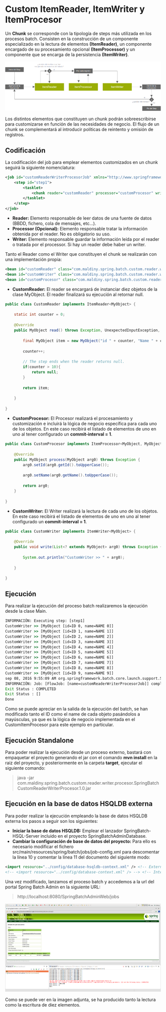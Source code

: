 # Custom ItemReader, ItemWriter y ItemProcesor

Un **Chunk** se corresponde con la tipología de steps más utilizada en los procesos batch. Consisten en la construcción de un componente especializado en la lectura de elementos **(ItemReader)**, un componente encargado de su procesamiento opcional **(ItemProcessor)** y un componente que se encarga de la persistencia **(ItemWriter)**.

<p align="center"><img src="..//..//Imagenes//[Maldiny]_Chunks.png"></p>

Los distintos elementos que constituyen un chunk podrán sobreescribirse para customizarse en función de las necesidades de negocio. El flujo de un chunk se complementará al introducir políticas de reintento y omisión de registros.

## Codificación

La codificación del job para emplear elementos customizados en un chunk seguirá la siguiente nomenclatura:

```xml
<job id="customReaderWriterProcesorJob" xmlns="http://www.springframework.org/schema/batch">
	<step id="step1">
		<tasklet>
			<chunk reader="customReader" processor="customProcesor" writer="customWriter" commit-interval="1" />
		</tasklet>
	</step>
</job>
```

* **Reader:** Elemento responsable de leer datos de una fuente de datos (BBDD, fichero, cola de mensajes, etc…).
* **Processor (Opcional):** Elemento responsable tratar la información obtenida por el reader. No es obligatorio su uso.
* **Writer:** Elemento responsable guardar la información leída por el reader o tratada por el processor. Si hay un reader debe haber un writer.

Tanto el Reader como el Writer que constituyen el chunk se realizarán con una implementación propia:

```xml
<bean id="customReader" class="com.maldiny.spring.batch.custom.reader.writer.procesor.CustomReader"/>
<bean id="customWriter" class="com.maldiny.spring.batch.custom.reader.writer.procesor.CustomWriter"/>
<bean id="customProcesor" class="com.maldiny.spring.batch.custom.reader.writer.procesor.CustomProcesor"/>
```

* **CustomReader:** El reader se encargará de instanciar diez objetos de la clase MyObject. El reader finalizará su ejecución al retornar null.

```java
public class CustomReader implements ItemReader<MyObject> {
	
	static int counter = 0;

	@Override
	public MyObject read() throws Exception, UnexpectedInputException, ParseException, NonTransientResourceException {
		
		final MyObject item = new MyObject("id " + counter, "Name " + counter);
		
		counter++;
		
		// The step ends when the reader returns null.
		if(counter > 10){
			return null;
		}
		
		return item;
		
	}

}
```

* **CustomProcesor:** El Procesor realizará el procesamiento y customización e incluirá la lógica de negocio específica para cada uno de los objetos. En este caso recibirá el listado de elementos de uno en uno al tener configurado un **commit-interval = 1**.

```java
public class CustomProcesor implements ItemProcessor<MyObject, MyObject> {

	@Override
	public MyObject process(MyObject arg0) throws Exception {
		arg0.setId(arg0.getId().toUpperCase());
		
		arg0.setName(arg0.getName().toUpperCase());
		
		return arg0;
	}

}
```

* **CustomWriter:** El Writer realizará la lectura de cada uno de los objetos. En este caso recibirá el listado de elementos de uno en uno al tener configurado un **commit-interval = 1**.

```java
public class CustomWriter implements ItemWriter<MyObject> {

	@Override
	public void write(List<? extends MyObject> arg0) throws Exception {

		System.out.println("CustomWriter >> " + arg0);
		
	}

}
```

## Ejecución

Para realizar la ejecución del proceso batch realizaremos la ejecución desde la clase Main.

```cmd
INFORMACIÓN: Executing step: [step1]
CustomWriter >> [MyObject [id=ID 0, name=NAME 0]]
CustomWriter >> [MyObject [id=ID 1, name=NAME 1]]
CustomWriter >> [MyObject [id=ID 2, name=NAME 2]]
CustomWriter >> [MyObject [id=ID 3, name=NAME 3]]
CustomWriter >> [MyObject [id=ID 4, name=NAME 4]]
CustomWriter >> [MyObject [id=ID 5, name=NAME 5]]
CustomWriter >> [MyObject [id=ID 6, name=NAME 6]]
CustomWriter >> [MyObject [id=ID 7, name=NAME 7]]
CustomWriter >> [MyObject [id=ID 8, name=NAME 8]]
CustomWriter >> [MyObject [id=ID 9, name=NAME 9]]
sep 08, 2016 9:55:09 AM org.springframework.batch.core.launch.support.SimpleJobLauncher$1 run
INFORMACIÓN: Job: [FlowJob: [name=customReaderWriterProcesorJob]] completed with the following parameters: [{}] and the following status: [COMPLETED]
Exit Status : COMPLETED
Exit Status : []
Done
```

Como se puede apreciar en la salida de la ejecución del batch, se han modificado tanto el ID como el name de cada objeto pasándolos a mayúsculas, ya que es la lógica de negocio implementada en el CustomItemProcesor para este ejemplo en particular.

## Ejecución Standalone

Para poder realizar la ejecución desde un proceso externo, bastará con empaquetar el proyecto generando el jar con el comando **mvn install** en la raiz del proyecto, y posteriormente en la carpeta **target**, ejecutar el siguiente comando:

> java -jar com.maldiny.spring.batch.custom.reader.writer.procesor.SpringBatchCustomReaderWriterProcesor.1.0.jar

## Ejecución en la base de datos HSQLDB externa

Para poder realizar la ejecución empleando la base de datos HSQLDB externa los pasos a seguir son los siguientes:

* **Iniciar la base de datos HSQLDB:** Emplear el lanzador SpringBatch-HSQL-Server incluido en el proyecto SpringBatchAdminDatabase.
* **Cambiar la configuración de base de datos del proyecto:** Para ello es necesario modificar el fichero src/main/resources/spring/batch/jobs/job-config.xml para descomentar la línea 10 y comentar la línea 11 del documento del siguiente modo:

```xml
<import resource="../config/database-hsqldb-context.xml" /> <!-- External HSQLDB Database -->
<!-- <import resource="../config/database-context.xml" /> --> <!-- Internal HSQLDB Database -->
```

Una vez modificado, lanzamos el proceso batch y accedemos a la url del portal Spring Batch Admin en la siguiente URL:

> http://localhost:8080/SpringBatchAdminWeb/jobs

<p align="center"><img src="..//..//Imagenes//[Maldiny]_Custom_Reader_Writer_Procesor_ejecucion.png"></p>

Como se puede ver en la imagen adjunta, se ha producido tanto la lectura como la escritura de diez elementos.


